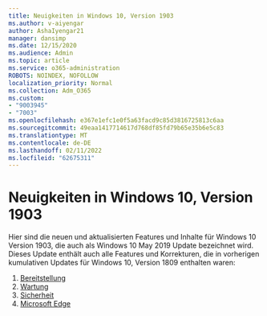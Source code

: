 ```yaml
---
title: Neuigkeiten in Windows 10, Version 1903
ms.author: v-aiyengar
author: AshaIyengar21
manager: dansimp
ms.date: 12/15/2020
ms.audience: Admin
ms.topic: article
ms.service: o365-administration
ROBOTS: NOINDEX, NOFOLLOW
localization_priority: Normal
ms.collection: Adm_O365
ms.custom:
- "9003945"
- "7003"
ms.openlocfilehash: e367e1efc1e0f5a63facd9c85d3816725813c6aa
ms.sourcegitcommit: 49eaa1417714617d768df85fd79b65e35b6e5c83
ms.translationtype: MT
ms.contentlocale: de-DE
ms.lasthandoff: 02/11/2022
ms.locfileid: "62675311"
---
```

# <a name="whats-new-in-windows-10-version-1903"></a>Neuigkeiten in Windows 10, Version 1903

Hier sind die neuen und aktualisierten Features und Inhalte für Windows 10 Version 1903, die auch als Windows 10 May 2019 Update bezeichnet wird. Dieses Update enthält auch alle Features und Korrekturen, die in vorherigen kumulativen Updates für Windows 10, Version 1809 enthalten waren:

1. [Bereitstellung](https://go.microsoft.com/fwlink/?linkid=2114296)
1. [Wartung](https://go.microsoft.com/fwlink/?linkid=2114493)
1. [Sicherheit](https://go.microsoft.com/fwlink/?linkid=2114297)
1. [Microsoft Edge](https://go.microsoft.com/fwlink/?linkid=2114298)

